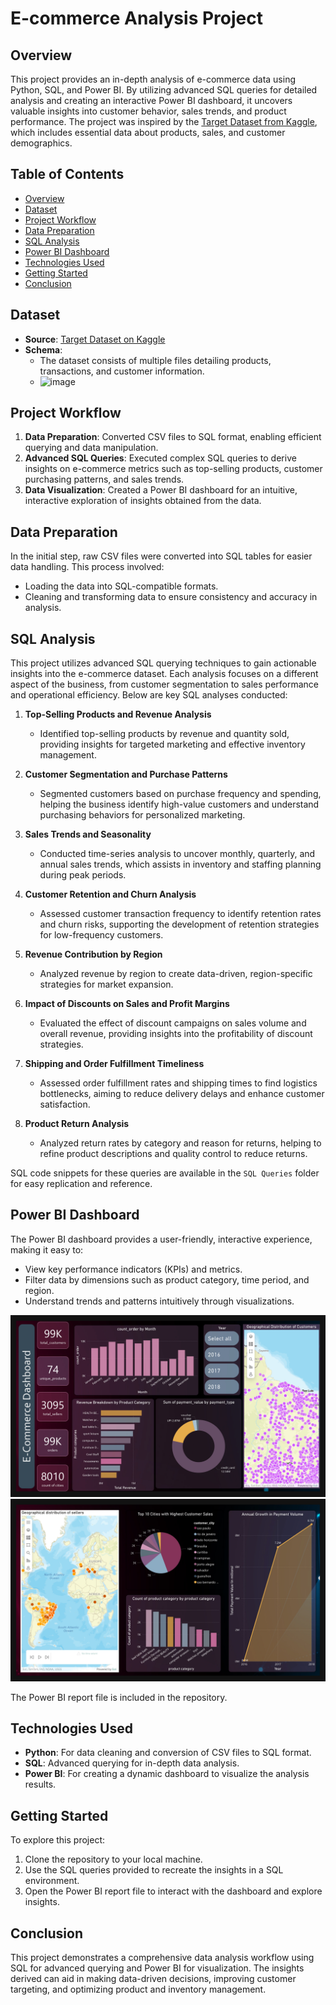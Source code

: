 # E-commerce Analysis Project

## Overview
This project provides an in-depth analysis of e-commerce data using Python, SQL, and Power BI. By utilizing advanced SQL queries for detailed analysis and creating an interactive Power BI dashboard, it uncovers valuable insights into customer behavior, sales trends, and product performance. The project was inspired by the [Target Dataset from Kaggle](https://www.kaggle.com/datasets/devarajv88/target-dataset?select=products.csv), which includes essential data about products, sales, and customer demographics.

## Table of Contents
- [Overview](#overview)
- [Dataset](#dataset)
- [Project Workflow](#project-workflow)
- [Data Preparation](#data-preparation)
- [SQL Analysis](#sql-analysis)
- [Power BI Dashboard](#power-bi-dashboard)
- [Technologies Used](#technologies-used)
- [Getting Started](#getting-started)
- [Conclusion](#conclusion)

## Dataset
- **Source**: [Target Dataset on Kaggle](https://www.kaggle.com/datasets/devarajv88/target-dataset?select=products.csv)
- **Schema**: 
  - The dataset consists of multiple files detailing products, transactions, and customer information.
  - ![image](https://github.com/user-attachments/assets/7a797683-16d8-43c9-8d15-23eeab233d11)


## Project Workflow
1. **Data Preparation**: Converted CSV files to SQL format, enabling efficient querying and data manipulation.
2. **Advanced SQL Queries**: Executed complex SQL queries to derive insights on e-commerce metrics such as top-selling products, customer purchasing patterns, and sales trends.
3. **Data Visualization**: Created a Power BI dashboard for an intuitive, interactive exploration of insights obtained from the data.

## Data Preparation
In the initial step, raw CSV files were converted into SQL tables for easier data handling. This process involved:
- Loading the data into SQL-compatible formats.
- Cleaning and transforming data to ensure consistency and accuracy in analysis.

## SQL Analysis
This project utilizes advanced SQL querying techniques to gain actionable insights into the e-commerce dataset. Each analysis focuses on a different aspect of the business, from customer segmentation to sales performance and operational efficiency. Below are key SQL analyses conducted:

1. **Top-Selling Products and Revenue Analysis**  
   - Identified top-selling products by revenue and quantity sold, providing insights for targeted marketing and effective inventory management.

2. **Customer Segmentation and Purchase Patterns**  
   - Segmented customers based on purchase frequency and spending, helping the business identify high-value customers and understand purchasing behaviors for personalized marketing.

3. **Sales Trends and Seasonality**  
   - Conducted time-series analysis to uncover monthly, quarterly, and annual sales trends, which assists in inventory and staffing planning during peak periods.

4. **Customer Retention and Churn Analysis**  
   - Assessed customer transaction frequency to identify retention rates and churn risks, supporting the development of retention strategies for low-frequency customers.

5. **Revenue Contribution by Region**  
   - Analyzed revenue by region to create data-driven, region-specific strategies for market expansion.

6. **Impact of Discounts on Sales and Profit Margins**  
   - Evaluated the effect of discount campaigns on sales volume and overall revenue, providing insights into the profitability of discount strategies.

7. **Shipping and Order Fulfillment Timeliness**  
   - Assessed order fulfillment rates and shipping times to find logistics bottlenecks, aiming to reduce delivery delays and enhance customer satisfaction.

8. **Product Return Analysis**  
   - Analyzed return rates by category and reason for returns, helping to refine product descriptions and quality control to reduce returns.

SQL code snippets for these queries are available in the `SQL Queries` folder for easy replication and reference.

## Power BI Dashboard
The Power BI dashboard provides a user-friendly, interactive experience, making it easy to:
- View key performance indicators (KPIs) and metrics.
- Filter data by dimensions such as product category, time period, and region.
- Understand trends and patterns intuitively through visualizations.

![Dashboard Page 1](https://github.com/NIKITA320495/E-commerce-Analysis/blob/main/Dashboard/E-commerce%20dashboard1_pages-to-jpg-0001.jpg)
![Dashboard Page 2](https://github.com/NIKITA320495/E-commerce-Analysis/blob/main/Dashboard/E-commerce%20dashboard_pages-to-jpg-0002.jpg)

The Power BI report file is included in the repository.

## Technologies Used
- **Python**: For data cleaning and conversion of CSV files to SQL format.
- **SQL**: Advanced querying for in-depth data analysis.
- **Power BI**: For creating a dynamic dashboard to visualize the analysis results.

## Getting Started
To explore this project:
1. Clone the repository to your local machine.
2. Use the SQL queries provided to recreate the insights in a SQL environment.
3. Open the Power BI report file to interact with the dashboard and explore insights.

## Conclusion
This project demonstrates a comprehensive data analysis workflow using SQL for advanced querying and Power BI for visualization. The insights derived can aid in making data-driven decisions, improving customer targeting, and optimizing product and inventory management.
